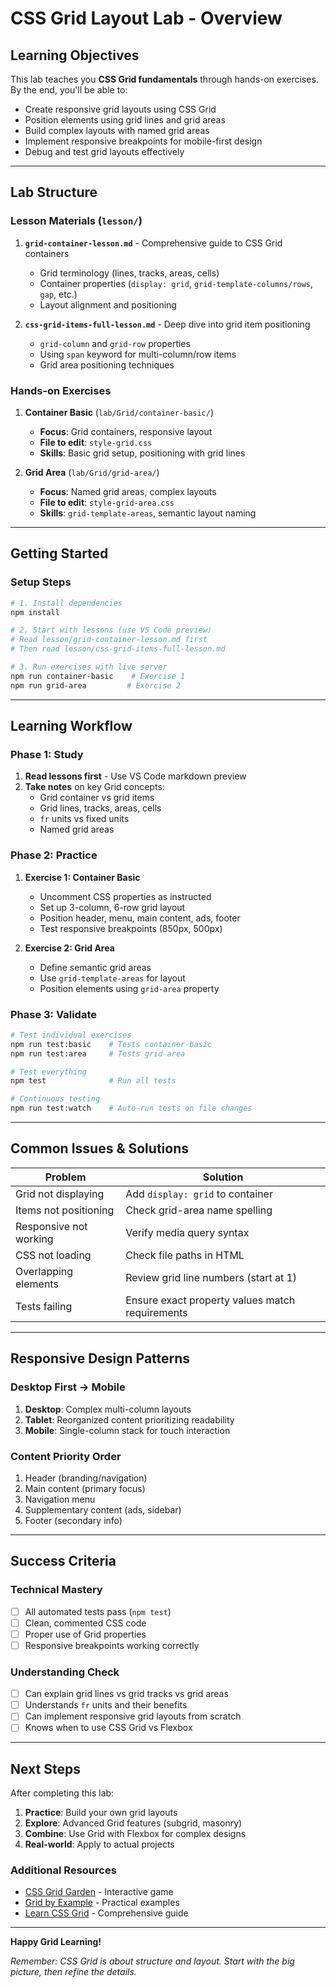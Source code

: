 # CSS Grid Layout Lab - Overview

## Learning Objectives

This lab teaches you **CSS Grid fundamentals** through hands-on exercises. By the end, you'll be able to:

- Create responsive grid layouts using CSS Grid
- Position elements using grid lines and grid areas
- Build complex layouts with named grid areas
- Implement responsive breakpoints for mobile-first design
- Debug and test grid layouts effectively

---

## Lab Structure

### **Lesson Materials** (`lesson/`)
1. **`grid-container-lesson.md`** - Comprehensive guide to CSS Grid containers
   - Grid terminology (lines, tracks, areas, cells)
   - Container properties (`display: grid`, `grid-template-columns/rows`, `gap`, etc.)
   - Layout alignment and positioning

2. **`css-grid-items-full-lesson.md`** - Deep dive into grid item positioning
   - `grid-column` and `grid-row` properties
   - Using `span` keyword for multi-column/row items
   - Grid area positioning techniques

### **Hands-on Exercises**
1. **Container Basic** (`lab/Grid/container-basic/`)
   - **Focus**: Grid containers, responsive layout
   - **File to edit**: `style-grid.css`
   - **Skills**: Basic grid setup, positioning with grid lines

2. **Grid Area** (`lab/Grid/grid-area/`)
   - **Focus**: Named grid areas, complex layouts
   - **File to edit**: `style-grid-area.css`
   - **Skills**: `grid-template-areas`, semantic layout naming

---

## Getting Started

### Setup Steps
```bash
# 1. Install dependencies
npm install

# 2. Start with lessons (use VS Code preview)
# Read lesson/grid-container-lesson.md first
# Then read lesson/css-grid-items-full-lesson.md

# 3. Run exercises with live server
npm run container-basic    # Exercise 1
npm run grid-area         # Exercise 2
```

---

## Learning Workflow

### Phase 1: Study
1. **Read lessons first** - Use VS Code markdown preview
2. **Take notes** on key Grid concepts:
   - Grid container vs grid items
   - Grid lines, tracks, areas, cells
   - `fr` units vs fixed units
   - Named grid areas

### Phase 2: Practice
1. **Exercise 1: Container Basic**
   - Uncomment CSS properties as instructed
   - Set up 3-column, 6-row grid layout
   - Position header, menu, main content, ads, footer
   - Test responsive breakpoints (850px, 500px)

2. **Exercise 2: Grid Area**
   - Define semantic grid areas
   - Use `grid-template-areas` for layout
   - Position elements using `grid-area` property

### Phase 3: Validate
```bash
# Test individual exercises
npm run test:basic    # Tests container-basic
npm run test:area     # Tests grid-area

# Test everything
npm test              # Run all tests

# Continuous testing
npm run test:watch    # Auto-run tests on file changes
```

---

## Common Issues & Solutions

| **Problem** | **Solution** |
|-------------|--------------|
| Grid not displaying | Add `display: grid` to container |
| Items not positioning | Check grid-area name spelling |
| Responsive not working | Verify media query syntax |
| CSS not loading | Check file paths in HTML |
| Overlapping elements | Review grid line numbers (start at 1) |
| Tests failing | Ensure exact property values match requirements |

---

## Responsive Design Patterns

### Desktop First → Mobile
1. **Desktop**: Complex multi-column layouts
2. **Tablet**: Reorganized content prioritizing readability
3. **Mobile**: Single-column stack for touch interaction

### Content Priority Order
1. Header (branding/navigation)
2. Main content (primary focus)
3. Navigation menu
4. Supplementary content (ads, sidebar)
5. Footer (secondary info)

---

## Success Criteria

### Technical Mastery
- [ ] All automated tests pass (`npm test`)
- [ ] Clean, commented CSS code
- [ ] Proper use of Grid properties
- [ ] Responsive breakpoints working correctly

### Understanding Check
- [ ] Can explain grid lines vs grid tracks vs grid areas
- [ ] Understands `fr` units and their benefits
- [ ] Can implement responsive grid layouts from scratch
- [ ] Knows when to use CSS Grid vs Flexbox

---

## Next Steps

After completing this lab:
1. **Practice**: Build your own grid layouts
2. **Explore**: Advanced Grid features (subgrid, masonry)
3. **Combine**: Use Grid with Flexbox for complex designs
4. **Real-world**: Apply to actual projects

### Additional Resources
- [CSS Grid Garden](https://cssgridgarden.com/) - Interactive game
- [Grid by Example](https://gridbyexample.com/) - Practical examples
- [Learn CSS Grid](https://learncssgrid.com/) - Comprehensive guide

---

**Happy Grid Learning!**

*Remember: CSS Grid is about structure and layout. Start with the big picture, then refine the details.*
